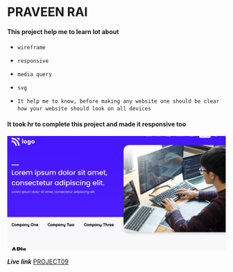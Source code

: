 # PRAVEEN RAI

#### This project help me to learn lot about

- `wireframe`
- `responsive`
- `media query `
- `svg`

- `It help me to know, before making any website one should be clear how your website should look on all devices`

#### It took hr to complete this project and made it responsive too

![Project09](thumbnail.png)

**_Live link_** [PROJECT09](https://developer-landing-dashboard.netlify.app/)
